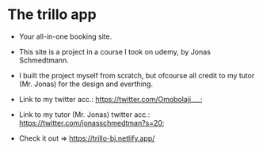 # The trillo app

- Your all-in-one booking site.
- This site is a project in a course I took on udemy, by Jonas Schmedtmann.
- I built the project myself from scratch, but ofcourse all credit to my tutor (Mr. Jonas) for the design and everthing.

- Link to my twitter acc.: https://twitter.com/Omobolaji___;
- Link to my tutor (Mr. Jonas) twitter acc.: https://twitter.com/jonasschmedtman?s=20;

- Check it out => https://trillo-bj.netlify.app/
